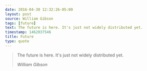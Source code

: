 ```yaml
---
date: 2016-04-30 12:32:26-05:00
layout: post
source: William Gibson
tags: [future]
text: The future is here. It's just not widely distributed yet.
timestamp: 1462037546
title: Future
type: quote
---
```

> The future is here. It's just not widely distributed yet.
> 
> <cite>William Gibson</cite>